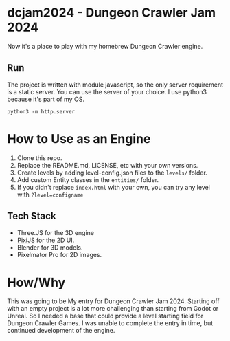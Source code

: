 # dcjam2024 - Dungeon Crawler Jam 2024

Now it's a place to play with my homebrew Dungeon Crawler engine. 


## Run
The project is written with module javascript, so the only server requirement is a static server. You can use the server of your choice. I use python3 because it's part of my OS.

```
python3 -m http.server
```


# How to Use as an Engine

1. Clone this repo. 
2. Replace the README.md, LICENSE, etc with your own versions.
3. Create levels by adding level-config.json files to the `levels/` folder. 
4. Add custom Entity classes in the `entities/` folder.
5. If you didn't replace `index.html` with your own, you can try any level with `?level=configname`




## Tech Stack

* Three.JS for the 3D engine  
* [PixiJS](https://pixijs.download/release/docs/index.html) for the 2D UI.
* Blender for 3D models.
* Pixelmator Pro for 2D images.



# How/Why
This was going to be My entry for Dungeon Crawler Jam 2024. Starting off with an empty project is a lot more challenging than starting from Godot or Unreal. So I needed a base that could provide a level starting field for Dungeon Crawler Games.
I was unable to complete the entry in time, but continued development of the engine.